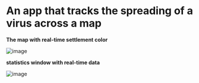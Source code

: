 # An app that tracks the spreading of a virus across a map


**The map with real-time settlement color** 

![image](https://user-images.githubusercontent.com/73613716/144030237-3d7a10f4-620b-4036-a1cf-1b1291087c33.png)

**statistics window with real-time data**

![image](https://user-images.githubusercontent.com/73613716/144030656-a1204454-5ec4-4160-8230-1dbfbcb30fbf.png)
